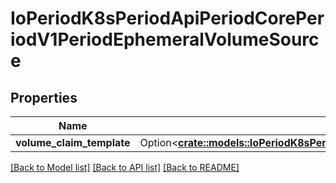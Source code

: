 # IoPeriodK8sPeriodApiPeriodCorePeriodV1PeriodEphemeralVolumeSource

## Properties

Name | Type | Description | Notes
------------ | ------------- | ------------- | -------------
**volume_claim_template** | Option<[**crate::models::IoPeriodK8sPeriodApiPeriodCorePeriodV1PeriodPersistentVolumeClaimTemplate**](io.k8s.api.core.v1.PersistentVolumeClaimTemplate.md)> |  | [optional]

[[Back to Model list]](../README.md#documentation-for-models) [[Back to API list]](../README.md#documentation-for-api-endpoints) [[Back to README]](../README.md)


